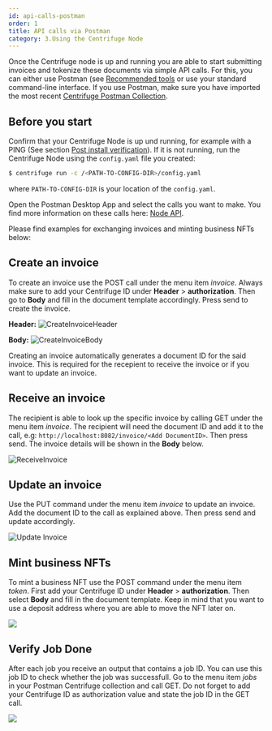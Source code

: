 ```yaml
---
id: api-calls-postman
order: 1
title: API calls via Postman
category: 3.Using the Centrifuge Node
---
```


Once the Centrifuge node is up and running you are able to start submitting invoices and tokenize these documents via simple API calls. For this, you can either use Postman (see [Recommended tools](/docs/getting-started/tools) or use your standard command-line interface. If you use Postman, make sure you have imported the most recent [Centrifuge Postman Collection](https://www.getpostman.com/collections/f6e4da013e8a8dbdf8e9).

## Before you start 
Confirm that your Centrifuge Node is up und running, for example with a PING (See section [Post install verification](/docs/getting-started/ping)). If it is not running, run the Centrifuge Node using the `config.yaml` file you created:

  ```bash
  $ centrifuge run -c /<PATH-TO-CONFIG-DIR>/config.yaml
  ```

where `PATH-TO-CONFIG-DIR` is your location of the `config.yaml`.

Open the Postman Desktop App and select the calls you want to make. You find more information on these calls here: [Node API](https://centrifuge-os-node-api-1.api-docs.io/0.0.3-alpha4/). 

Please find examples for exchanging invoices and minting business NFTs below: 

## Create an invoice

To create an invoice use the POST call under the menu item _invoice_. Always make sure to add your Centrifuge ID under **Header** > **authorization**. Then go to **Body** and fill in the document template accordingly. Press send to create the invoice.

**Header:**
![CreateInvoiceHeader](https://i.imgur.com/8BjlQDY.png)


**Body:**
![CreateInvoiceBody](https://i.imgur.com/1ef4Hg0.png)

Creating an invoice automatically generates a document ID for the said invoice. This is required for the recepient to receive the invoice or if you want to update an invoice. 

## Receive an invoice

The recipient is able to look up the specific invoice by calling GET under the menu item _invoice_. The recipient will need the document ID and add it to the call, e.g: `http://localhost:8082/invoice/<Add DocumentID>`. Then press send. The invoice details will be shown in the **Body** below.
  
![ReceiveInvoice](https://i.imgur.com/tV5Iu04.png)

## Update an invoice

Use the PUT command under the menu item _invoice_ to update an invoice. Add the document ID to the call as explained above. Then press send and update accordingly.

![Update Invoice](https://i.imgur.com/FBB7BD8.png)


## Mint business NFTs
To mint a business NFT use the POST command under the menu item _token_. First add your Centrifuge ID under **Header** > **authorization**. Then select **Body** and fill in the document template. Keep in mind that you want to use a deposit address where you are able to move the NFT later on.

![](https://i.imgur.com/7Y2oNZc.png)

## Verify Job Done
After each job you receive an output that contains a job ID. You can use this job ID to check whether the job was successfull. Go to the menu item _jobs_ in your Postman Centrifuge collection and call GET. Do not forget to add your Centrifuge ID as authorization value and state the job ID in the GET call. 

![](https://i.imgur.com/fzTf5hB.png)

